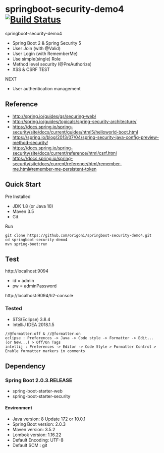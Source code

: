 # springboot-security-demo4 [![Build Status](https://travis-ci.org/origoni/springboot-security-demo4.svg?branch=master)](https://travis-ci.org/origoni/springboot-security-demo4)

springboot-security-demo4

- Spring Boot 2 & Spring Security 5
- User Join (with @Valid)
- User Login (with RememberMe)
- Use simple(single) Role
- Method level security (@PreAuthorize)
- XSS & CSRF TEST

NEXT
- User authentication management
  
## Reference

- http://spring.io/guides/gs/securing-web/
- http://spring.io/guides/topicals/spring-security-architecture/
- https://docs.spring.io/spring-security/site/docs/current/guides/html5/helloworld-boot.html
- https://spring.io/blog/2013/07/04/spring-security-java-config-preview-method-security/
- https://docs.spring.io/spring-security/site/docs/current/reference/html/csrf.html
- https://docs.spring.io/spring-security/site/docs/current/reference/html/remember-me.html#remember-me-persistent-token

## Quick Start
Pre Installed
- JDK 1.8 (or Java 10)
- Maven 3.5
- Git

Run
```
git clone https://github.com/origoni/springboot-security-demo4.git
cd springboot-security-demo4
mvn spring-boot:run
```

## Test

http://localhost:9094

- id = admin
- pw = adminPassword

http://localhost:9094/h2-console

### Tested
- STS(Eclipse) 3.8.4
- IntelliJ IDEA 2018.1.5

```
//@formatter:off & //@formatter:on
eclipse : Preferences -> Java -> Code style -> Formatter -> Edit... (or New...) > Off/On Tags
intellij : Preferences -> Editor -> Code Style > Formatter Control > Enable formatter markers in comments
```


## Dependency

### Spring Boot 2.0.3.RELEASE
- spring-boot-starter-web
- spring-boot-starter-security

#### Environment
- Java version: 8 Update 172 or 10.0.1
- Spring Boot version: 2.0.3
- Maven version: 3.5.2
- Lombok version: 1.16.22
- Default Encoding: UTF-8
- Default SCM : git
